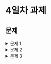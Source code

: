 # 4일차 과제

## 문제

<details>
<summary>문제 1</summary>
우리는 작은 과일 가게를 운영하고 있습니다. 과일 가게에 입고된 "과일 정보"를 저장하는 API 를 만들어 봅시다. 스펙은 다음과 같습니다.

- HTTP Method: `POST`
- HTTP Path: `/api/v1/fruit`

```json
{
    "name": "String",
    "warehousingDate": "LocalDate",
    "price": "Long"
}
```

- HTTP 요청 Body

```json
{
    "name": "String",
    "warehousingDate": "2024-02-01",
    "price": 5000
}
```

- HTTP 요청 Body 예시
- 응답 성공 시 200 OK

> 📌 한 걸음 더!
>
> 자바에서 정수를 다루는 대표적인 두 가지 방법은 `int` 와 `long` 입니다.
>
> 이 두 가지 방법 중 위 API 에서 `long` 을 사용한 이유는 무엇일까요?

</details>


<details>
<summary>문제 2</summary>
과일이 팔리게 되면, 우리 시스템에 팔린 과일 정보를 기록해야 합니다. 스펙은 다음과 같습니다.

- HTTP Method: `PUT`
- HTTP Path: `/api/v1/fruit`

```json
{
    "id": "long"
}
```

- HTTP 요청 Body

```json
{
    "id": 3
}
```

- HTTP 요청 Body 예시
- 응답 성공 시 200 OK

</details>

<details>
<summary>문제 3</summary>
우리는 특정 과일을 기준으로 팔린 금액, 팔리지 않은 금액을 조회하고 싶습니다.<br>예를 들어

1. (1, 사과, 3000원, 판매 O)
2. (2, 사과, 4000원, 판매 X)
3. (3, 사과, 3000원, 판매 O)

와 같은 세 데이터가 있다면 우리의 API 는 판매된 금액 6000원, 판매되지 않은 금액: 4000원 이라고 응답해야 합니다.<br>
구체적인 스펙은 다음과 같습니다.

- HTTP Method: `GET`
- HTTP Path: `/api/v1/fruit/stat`
- HTTP Query
  - name: 과일 이름
- 예시: `GET /api/v1/fruit/stat?name=사과`

```json
{
    "salesAmount": "long",
    "notSalesAmount": "long"
}
```

- HTTP 응답 Body

```json
{
    "salesAmount": 6000,
    "notSalesAmount": 4000
}
```

- HTTP 응답 Body 예시

> 📌 한 걸음 더!
>
> 문제 3번을 모두 푸셨다면 SQL 의 sum, group by 키워드를 검색해서 적용해보세요!

</details>
